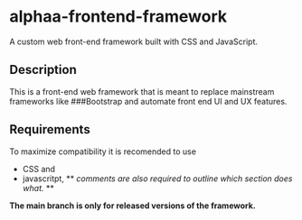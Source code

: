 # alphaa-frontend-framework
A custom web front-end framework built with CSS and JavaScript.

## Description
This is a front-end web framework that is meant to replace mainstream frameworks like ###Bootstrap
and automate front end UI and UX features.

## Requirements
To maximize compatibility it is recomended to use 
- CSS and
- javascritpt,
** *comments are also required to outline which section does what.* **
  
**The main branch is only for released versions of the framework.**

